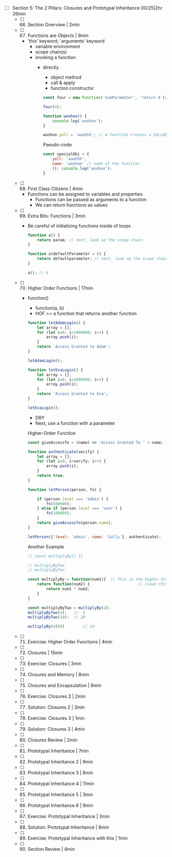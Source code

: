 - [ ] Section 5: The 2 Pillars: Closures and Prototypal Inheritance 00/25|2hr 26min
	- [ ] 66. Section Overview | 2min
	- [ ] 67. Functions are Objects | 9min
	  - 'this' keyword, 'arguments' keyword
		- variable environment
		- scope chain(s)
		- invoking a function
		  - directly
			- object method
			- call & apply
			- function constructor

			```javascript
			const four = new Function('numParameter', 'return 4');

			four(4);
			```

			```javascript
			function woohoo() {
				console.log('woohoo');
			}

			woohoo.yell = 'aaahhh'; // A function creates a CALLABLE OBJECT
			```

			Pseudo-code
			```javascript
			const specialObj = {
				yell: 'aaahhh',
				name: 'woohoo' // name of the function
				(): console.log('woohoo');
			}
			```

	- [ ] 68. First Class Citizens | 4min
	  - Functions can be assigned to variables and properties
		- Functions can be passed as arguments to a function
		- We can return functions as values
	- [ ] 69. Extra Bits: Functions | 3min
	  - Be careful of initializing functions inside of loops

		```javascript
		function a() {
			return param; // next, look up the scope chain
		}
		```

		```javascript
		function a(defaultParameter = 6) {
			return defaultparameter; // next, look up the scope chain
		}

		a(); // 6
		```

	- [ ] 70. Higher Order Functions | 17min
	  - function()
		- function(a, b)
		- HOF >> a function that returns another function

		```javascript
		function letAdamLogin() {
			let array = [];
			for (let i=0; i<1000000; i++) {
				array.push(i);
			}
			return 'Access Granted to Adam';
		}

		letAdamLogin();
		```

		```javascript
		function letEvaLogin() {
			let array = [];
			for (let i=0; i<1000000; i++) {
				array.push(i);
			}
			return 'Access Granted to Eva';
		}

		letEvaLogin();
		```

		- DRY
		- Next, use a function with a parameter

		Higher-Order Function
		```javascript
		const giveAccessTo = (name) => 'Access Granted To ' + name;

		function authenticate(verify) {
			let array = [];
			for (let i=0; i<verify; i++) {
				array.push(i);
			}
			return true;
		}

		function letPerson(person, fn) {

			if (person.level === 'admin') {
				fn(500000);
			} else if (person.level === 'user') {
				fn(100000);
			}
			return giveAccessTo(person.name);
		}

		letPerson({ level: 'admin', name: 'Sally'}, authenticate);
		```

		Another Example
		```javascript
		// const multiplyBy() {}
		
		// multiplyByTwo
		// multiplyByTen

		const multiplyBy = function(num1){ 	// This is the Higher-Order Function
			return function(num2) {						// Clean this up with arrow functions
				return num1 * num2;
			}
		}

		const multiplyByTwo = multiplyBy(2);
		multiplyByTwo(4); 	//  8
		multiplyByTwo(10); 	// 20
		
		multiplyBy(4)(6) 		// 24
		```

	- [ ] 71. Exercise: Higher Order Functions | 4min
	- [ ] 72. Closures | 15min
	- [ ] 73. Exercise: Closures | 3min
	- [ ] 74. Closures and Memory | 8min
	- [ ] 75. Closures and Encapsulation | 8min
	- [ ] 76. Exercise: Closures 2 | 2min
	- [ ] 77. Solution: Closures 2 | 3min
	- [ ] 78. Exercise: Closures 3 | 1min
	- [ ] 79. Solution: Closures 3 | 4min
	- [ ] 80. Closures Review | 2min
	- [ ] 81. Prototypal Inheritance | 7min
	- [ ] 82. Prototypal Inheritance 2 | 9min
	- [ ] 83. Prototypal Inheritance 3 | 8min
	- [ ] 84. Prototypal Inheritance 4 | 11min
	- [ ] 85. Prototypal Inheritance 5 | 3min
	- [ ] 86. Prototypal Inheritance 6 | 9min
	- [ ] 87. Exercise: Prototypal Inheritance | 3min
	- [ ] 88. Solution: Prototypal Inheritance | 8min
	- [ ] 89. Exercise: Prototypal Inheritance with this | 1min
	- [ ] 90. Section Review | 4min

